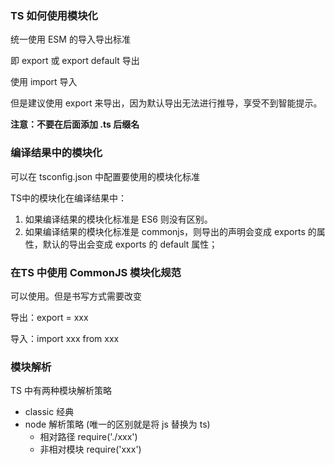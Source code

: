 ### TS 如何使用模块化



统一使用 ESM 的导入导出标准

即 export 或 export default 导出

使用 import 导入



但是建议使用 export 来导出，因为默认导出无法进行推导，享受不到智能提示。



**注意：不要在后面添加 .ts 后缀名**



### 编译结果中的模块化

可以在 tsconfig.json 中配置要使用的模块化标准

TS中的模块化在编译结果中：

1. 如果编译结果的模块化标准是 ES6 则没有区别。
2. 如果编译结果的模块化标准是 commonjs，则导出的声明会变成 exports 的属性，默认的导出会变成 exports 的 default 属性；



### 在TS 中使用 CommonJS 模块化规范

可以使用。但是书写方式需要改变

导出：export = xxx

导入：import xxx from xxx



### 模块解析

TS 中有两种模块解析策略

- classic 经典
- node 解析策略 (唯一的区别就是将 js 替换为 ts)
  - 相对路径 require('./xxx')
  - 非相对模块 require('xxx')